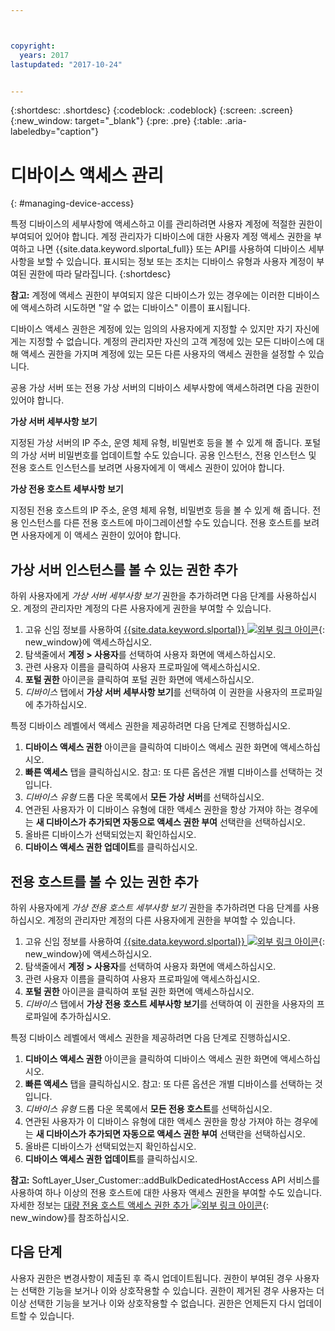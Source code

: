 ```yaml
---



copyright:
  years: 2017
lastupdated: "2017-10-24"


---
```


{:shortdesc: .shortdesc}
{:codeblock: .codeblock}
{:screen: .screen}
{:new_window: target="_blank"}
{:pre: .pre}
{:table: .aria-labeledby="caption"}


# 디바이스 액세스 관리
{: #managing-device-access}

특정 디바이스의 세부사항에 액세스하고 이를 관리하려면 사용자 계정에 적절한 권한이 부여되어 있어야 합니다.  계정 관리자가 디바이스에 대한 사용자 계정 액세스 권한을 부여하고 나면 {{site.data.keyword.slportal_full}} 또는 API를 사용하여 디바이스 세부사항을 보할 수 있습니다.  표시되는 정보 또는 조치는 디바이스 유형과 사용자 계정이 부여된 권한에 따라 달라집니다.
{:shortdesc}

**참고:** 계정에 액세스 권한이 부여되지 않은 디바이스가 있는 경우에는 이러한 디바이스에 액세스하려 시도하면 "알 수 없는 디바이스" 이름이 표시됩니다.

디바이스 액세스 권한은 계정에 있는 임의의 사용자에게 지정할 수 있지만 자기 자신에게는 지정할 수 없습니다. 계정의 관리자만 자신의 고객 계정에 있는 모든 디바이스에 대해 액세스 권한을 가지며 계정에 있는 모든 다른 사용자의 액세스 권한을 설정할 수 있습니다. 

공용 가상 서버 또는 전용 가상 서버의 디바이스 세부사항에 액세스하려면 다음 권한이 있어야 합니다.

**가상 서버 세부사항 보기**

지정된 가상 서버의 IP 주소, 운영 체제 유형, 비밀번호 등을 볼 수 있게 해 줍니다.  포털의 가상 서버 비밀번호를 업데이트할 수도 있습니다. 공용 인스턴스, 전용 인스턴스 및 전용 호스트 인스턴스를 보려면 사용자에게 이 액세스 권한이 있어야 합니다.

**가상 전용 호스트 세부사항 보기**

지정된 전용 호스트의 IP 주소, 운영 체제 유형, 비밀번호 등을 볼 수 있게 해 줍니다.  전용 인스턴스를 다른 전용 호스트에 마이그레이션할 수도 있습니다. 전용 호스트를 보려면 사용자에게 이 액세스 권한이 있어야 합니다.

## 가상 서버 인스턴스를 볼 수 있는 권한 추가
하위 사용자에게 *가상 서버 세부사항 보기* 권한을 추가하려면 다음 단계를 사용하십시오. 계정의 관리자만 계정의 다른 사용자에게 권한을 부여할 수 있습니다.  

1. 고유 신임 정보를 사용하여 [{{site.data.keyword.slportal}} ![외부 링크 아이콘](../icons/launch-glyph.svg "외부 링크 아이콘")](https://control.softlayer.com/){: new_window}에 액세스하십시오.
2. 탐색줄에서 **계정 > 사용자**를 선택하여 사용자 화면에 액세스하십시오.
3. 관련 사용자 이름을 클릭하여 사용자 프로파일에 액세스하십시오.
4. **포털 권한** 아이콘을 클릭하여 포털 권한 화면에 액세스하십시오.
5. *디바이스* 탭에서 **가상 서버 세부사항 보기**를 선택하여 이 권한을 사용자의 프로파일에 추가하십시오.

특정 디바이스 레벨에서 액세스 권한을 제공하려면 다음 단계로 진행하십시오.

1. **디바이스 액세스 권한** 아이콘을 클릭하여 디바이스 액세스 권한 화면에 액세스하십시오.
2. **빠른 액세스** 탭을 클릭하십시오. 
   참고: 또 다른 옵션은 개별 디바이스를 선택하는 것입니다.
3. *디바이스 유형* 드롭 다운 목록에서 **모든 가상 서버**를 선택하십시오.
4. 연관된 사용자가 이 디바이스 유형에 대한 액세스 권한을 항상 가져야 하는 경우에는 **새 디바이스가 추가되면 자동으로 액세스 권한 부여** 선택란을 선택하십시오.
5. 올바른 디바이스가 선택되었는지 확인하십시오.
6. **디바이스 액세스 권한 업데이트**를 클릭하십시오.

## 전용 호스트를 볼 수 있는 권한 추가
하위 사용자에게 *가상 전용 호스트 세부사항 보기* 권한을 추가하려면 다음 단계를 사용하십시오. 계정의 관리자만 계정의 다른 사용자에게 권한을 부여할 수 있습니다.

1. 고유 신임 정보를 사용하여 [{{site.data.keyword.slportal}} ![외부 링크 아이콘](../icons/launch-glyph.svg "외부 링크 아이콘")](https://control.softlayer.com/){: new_window}에 액세스하십시오.
2. 탐색줄에서 **계정 > 사용자**를 선택하여 사용자 화면에 액세스하십시오.
3. 관련 사용자 이름을 클릭하여 사용자 프로파일에 액세스하십시오.
4. **포털 권한** 아이콘을 클릭하여 포털 권한 화면에 액세스하십시오.
5. *디바이스* 탭에서 **가상 전용 호스트 세부사항 보기**를 선택하여 이 권한을 사용자의 프로파일에 추가하십시오.

특정 디바이스 레벨에서 액세스 권한을 제공하려면 다음 단계로 진행하십시오.

1. **디바이스 액세스 권한** 아이콘을 클릭하여 디바이스 액세스 권한 화면에 액세스하십시오.
2. **빠른 액세스** 탭을 클릭하십시오. 
   참고: 또 다른 옵션은 개별 디바이스를 선택하는 것입니다.
3. *디바이스 유형* 드롭 다운 목록에서 **모든 전용 호스트**를 선택하십시오.
4. 연관된 사용자가 이 디바이스 유형에 대한 액세스 권한을 항상 가져야 하는 경우에는 **새 디바이스가 추가되면 자동으로 액세스 권한 부여** 선택란을 선택하십시오.
5. 올바른 디바이스가 선택되었는지 확인하십시오.
6. **디바이스 액세스 권한 업데이트**를 클릭하십시오.

**참고:** SoftLayer_User_Customer::addBulkDedicatedHostAccess API 서비스를 사용하여 하나 이상의 전용 호스트에 대한 사용자 액세스 권한을 부여할 수도 있습니다. 자세한 정보는 [대량 전용 호스트 액세스 권한 추가 ![외부 링크 아이콘](../icons/launch-glyph.svg "외부 링크 아이콘")](http://sldn.softlayer.com/reference/services/softlayer_user_customer/addbulkdedicatedhostaccess){: new_window}를 참조하십시오.  

## 다음 단계
사용자 권한은 변경사항이 제출된 후 즉시 업데이트됩니다. 권한이 부여된 경우 사용자는 선택한 기능을 보거나 이와 상호작용할 수 있습니다. 권한이 제거된 경우 사용자는 더 이상 선택한 기능을 보거나 이와 상호작용할 수 없습니다. 권한은 언제든지 다시 업데이트할 수 있습니다.
